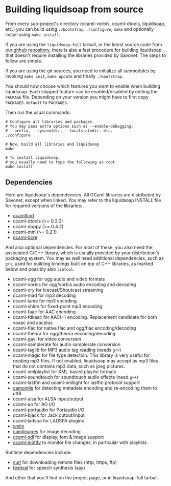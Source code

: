 Building liquidsoap from source
===============================
From every sub-project's directory (ocaml-vorbis, ocaml-dtools, liquidsoap, 
etc.) you can build using `./bootstrap`, `./configure`, 
`make` and optionally install using `make install`.

If you are using the `liquidsoap-full` tarball,
or the latest source code from our
[github repository](https://github.com/savonet/liquidsoap-full),
there is also a fast procedure for building liquidsoap
that doesn't require installing the libraries provided by Savonet.
The steps to follow are simple.

If you are using the git sources, you need to initialize all submodules
by invoking `make init`, `make update` and finally `./bootstrap`.

You should now choose which features you want to enable when building liquidsoap.
Each shipped feature can be enabled/disabled by editing the
`PACKAGE` file.
Depending on your version you might have to first copy 
`PACKAGES.default` to `PACKAGES`.

Then run the usual commands:

```
# Configure all libraries and packages.
# You may pass extra options such as --enable-debugging,
# --prefix, --sysconfdir, --localstatedir, etc.
./configure

# Now, build all libraries and liquidsoap
make

# To install liquidsoap,
# you usually need to type the following as root
make install
```

Dependencies
------------
Here are liquidsoap's dependencies.
All OCaml libraries are distributed by Savonet, except when linked.
You may refer to the liquidsoap INSTALL file for required versions of the 
libraries:

* [ocamlfind](http://www.ocaml-programming.de/programming/findlib.html)
* ocaml-dtools (>= 0.3.0)
* ocaml-duppy (>= 0.4.2)
* ocaml-mm (>= 0.2.1)
* [ocaml-pcre](https://github.com/mmottl/pcre-ocaml)

And also optional dependencies. For most of these, you also need
the associated C/C++ library, which is usually provided by your distribution's
packaging system. You may as well need additional dependencies, such as `g++`, used
for building bindings built on top of C++ libraries, as marked below and possibly
also `libtool`.

* ocaml-ogg for ogg audio and video formats
* ocaml-vorbis for ogg/vorbis audio encoding and decoding
* ocaml-cry for Icecast/Shoutcast streaming
* ocaml-mad for mp3 decoding
* ocaml-lame for mp3 encoding
* ocaml-shine for fixed-point mp3 encoding
* ocaml-faac for AAC encoding
* ocaml-fdkaac for AAC(+) encoding. Replacement candidate for both voaac and aacplus
* ocaml-flac for native flac and ogg/flac encoding/decoding
* ocaml-theora for ogg/theora encoding/decoding
* ocaml-gavl for video conversion
* ocaml-samplerate for audio samplerate conversion
* ocaml-taglib for MP3 audio tag reading (needs `g++`)
* ocaml-magic for file type detection. This library is very useful for reading mp3 files. If not enabled, liquidsoap may accept as mp3 files that do not contains mp3 data, such as jpeg pictures.
* ocaml-xmlplaylist for XML-based playlist formats
* ocaml-soundtouch for soundtouch audio effects (need `g++`)
* ocaml-lastfm and ocaml-xmllight for lastfm protocol support
* [camomile](http://camomile.sourceforge.net/) for detecting metadata encoding and re-encoding them to utf8
* ocaml-alsa for ALSA input/output
* ocaml-ao for AO I/O
* ocaml-portaudio for Portaudio I/O
* ocaml-bjack for Jack output/input
* ocaml-ladspa for LADSPA plugins
* [xmlm](http://erratique.ch/software/xmlm)
* [camlimages](http://pauillac.inria.fr/camlimages/) for image decoding
* [ocaml-sdl](http://ocamlsdl.sourceforge.net/home.html) for display, font & image support
* [ocaml-inotify](http://projects.snarc.org/ocaml-inotify) to monitor file changes, in particular with playlists.

Runtime dependencies include:

* [curl](https://curl.haxx.se/) for downloading remote files (http, https, ftp)
* [festival](http://www.cstr.ed.ac.uk/projects/festival/) for speech synthesis (say)

And other that you'll find on the project page, or in liquidsoap-full tarball.


